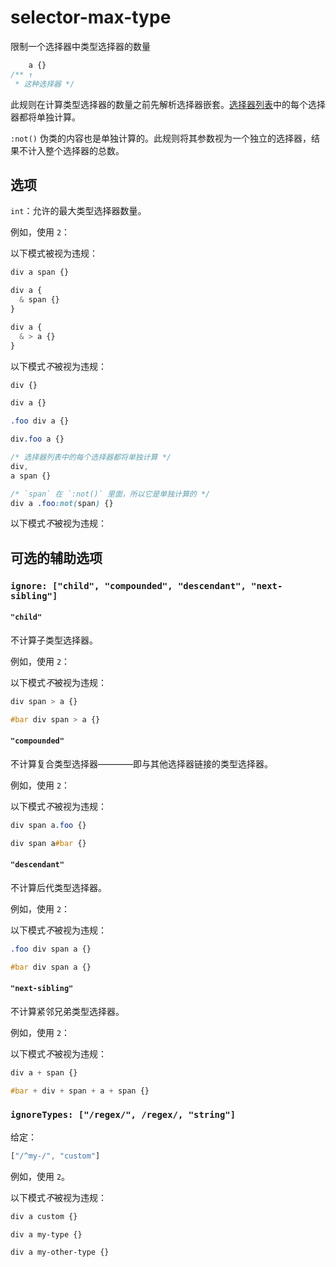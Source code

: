 # selector-max-type

限制一个选择器中类型选择器的数量

```css
    a {}
/** ↑
 * 这种选择器 */
```

此规则在计算类型选择器的数量之前先解析选择器嵌套。[选择器列表](https://www.w3.org/TR/selectors4/#selector-list)中的每个选择器都将单独计算。

`:not()` 伪类的内容也是单独计算的。此规则将其参数视为一个独立的选择器，结果不计入整个选择器的总数。

## 选项

`int`：允许的最大类型选择器数量。

例如，使用 `2`：

以下模式被视为违规：

```css
div a span {}
```

```css
div a {
  & span {}
}
```

```css
div a {
  & > a {}
}
```

以下模式*不*被视为违规：

```css
div {}
```

```css
div a {}
```

```css
.foo div a {}
```

```css
div.foo a {}
```

```css
/* 选择器列表中的每个选择器都将单独计算 */
div,
a span {}
```

```css
/* `span` 在 `:not()` 里面，所以它是单独计算的 */
div a .foo:not(span) {}
```

以下模式*不*被视为违规：

## 可选的辅助选项

### `ignore: ["child", "compounded", "descendant", "next-sibling"]`

#### `"child"`

不计算子类型选择器。

例如，使用 `2`：

以下模式*不*被视为违规：

```css
div span > a {}
```

```css
#bar div span > a {}
```

#### `"compounded"`

不计算复合类型选择器————即与其他选择器链接的类型选择器。

例如，使用 `2`：

以下模式*不*被视为违规：

```css
div span a.foo {}
```

```css
div span a#bar {}
```

#### `"descendant"`

不计算后代类型选择器。

例如，使用 `2`：

以下模式*不*被视为违规：

```css
.foo div span a {}
```

```css
#bar div span a {}
```

#### `"next-sibling"`

不计算紧邻兄弟类型选择器。

例如，使用 `2`：

以下模式*不*被视为违规：

```css
div a + span {}
```

```css
#bar + div + span + a + span {}
```

### `ignoreTypes: ["/regex/", /regex/, "string"]`

给定：

```js
["/^my-/", "custom"]
```

例如，使用 `2`。

以下模式*不*被视为违规：

```css
div a custom {}
```

```css
div a my-type {}
```

```css
div a my-other-type {}
```
